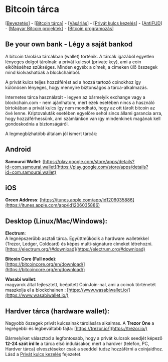 # Bitcoin tárca

\[[Bevezetés](README.md)\] - \[[Bitcoin tárca](tarca.md)\] - \[[Vásárlás](vasarlas.md)\] - \[[Privát kulcs kezelés](private_key_management.md)\] - \[[AntiFUD](antifud.md)\] - \[[Magyar Bitcoin projektek](magyarok.md)\] - \[[Bitcoin programozás](programozas.md)\]

## Be your own bank - Légy a saját bankod

A bitcoin tárolása tárcákban \(wallet\) történik. A tárcák igazából egyetlen lényeges dolgot tárolnak: a privát kulcsot \(private key\), ami a coin elköltéséhez szükséges. Minden egyéb: a címek, a címeken ülő összegek mind kiolvashatóak a blockchainből.

A privát kulcs teljes hozzáférést ad a hozzá tartozó coinokhoz így különösen lényeges, hogy mennyire biztonságos a tárca-alkalmazás.

Internetes tárca használatát - legyen az bármelyik exchange vagy a blockchain.com - nem ajánlhatom, mert ezek esetében nincs a használó birtokában a privát kulcs így nem mondható, hogy az ott tárolt bitcoin az övé lenne. Kriptovaluták esetében egyelőre sehol sincs állami garancia arra, hogy hozzáférhessünk, ami számlánkon van így mindenkinek magának kell gondoskodnia a biztonságáról.

A legmegbízhatóbb általam jól ismert tárcák:

## Android

**Samourai Wallet**: [https://play.google.com/store/apps/details?id=com.samourai.wallet](https://play.google.com/store/apps/details?id=com.samourai.wallet)

## iOS

**Green Address**: [https://itunes.apple.com/app/id1206035886](https://itunes.apple.com/app/id1206035886)

## Desktop \(Linux/Mac/Windows\):

**Electrum**:  
A legnépszerűbb asztali tárca. Együttműködik a hardware walletekkel \(Trezor, Ledger, Coldcard\) és képes multi-signature címeket létrehozni. [https://electrum.org/\#download](https://electrum.org/#download)

**Bitcoin Core \(Full node\)**:  
[https://bitcoincore.org/en/download/](https://bitcoincore.org/en/download/)

**Wasabi wallet**:  
magyarok által fejlesztett, beépített CoinJoin-nal, ami a coinok történetét maszkolja el a blockchainen : [https://www.wasabiwallet.io/](https://www.wasabiwallet.io/)

## Hardver tárca \(hardware wallet\):

Nagyobb öszegek privát kulcsainak tárolására alkalmas.  A **Trezor One** a legrégebbi és legbeváltabb fajta: [https://trezor.io/](https://trezor.io/)

Bármelyiket választod a legfontosabb, hogy a privát kulcsok seedjét képező **12-24 szót írd le** a tárca első indulásakor, mert a hardver \(telefon, PC, Hardver tárca\) elvesztésekor csak a seeddel tudsz hozzáférni a coinjaidhoz. Lásd a [Privát kulcs kezelés](private_key_management.md) fejezetet.

